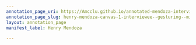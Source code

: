 ```yaml
---
annotation_page_uri: https://Amcclu.github.io/annotated-mendoza-interview/annotations/henry-mendoza-canvas-1-interviewee--gesturing--mimicking--body-language--shrugging-.json
annotation_page_slug: henry-mendoza-canvas-1-interviewee--gesturing--mimicking--body-language--shrugging-
layout: annotation_page
manifest_label: Henry Mendoza

---
```

